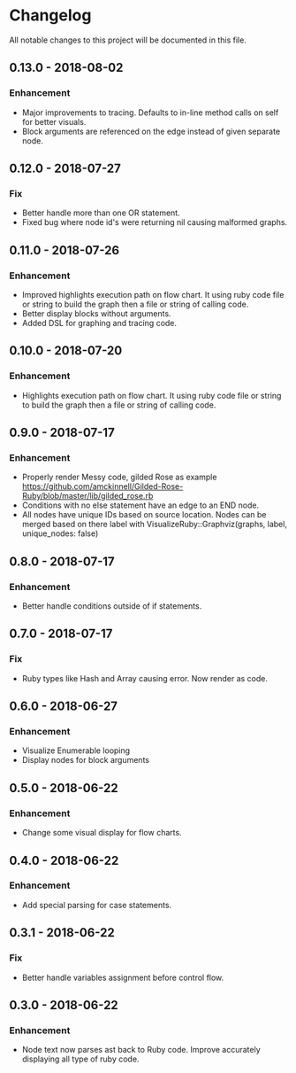 # Changelog
All notable changes to this project will be documented in this file.

## 0.13.0 - 2018-08-02
### Enhancement
- Major improvements to tracing. Defaults to in-line method calls on self for better visuals.
- Block arguments are referenced on the edge instead of given separate node.

## 0.12.0 - 2018-07-27
### Fix
* Better handle more than one OR statement.
* Fixed bug where node id's were returning nil causing malformed graphs.

## 0.11.0 - 2018-07-26
### Enhancement
* Improved highlights execution path on flow chart. It using ruby code file or string to build the graph then a file or string of calling code.
* Better display blocks without arguments.
* Added DSL for graphing and tracing code.

## 0.10.0 - 2018-07-20
### Enhancement
* Highlights execution path on flow chart. It using ruby code file or string to build the graph then a file or string of calling code.

## 0.9.0 - 2018-07-17
### Enhancement
* Properly render Messy code, gilded Rose as example https://github.com/amckinnell/Gilded-Rose-Ruby/blob/master/lib/gilded_rose.rb
* Conditions with no else statement have an edge to an END node.
* All nodes have unique IDs based on source location. 
Nodes can be merged based on there label with VisualizeRuby::Graphviz(graphs, label, unique_nodes: false)

## 0.8.0 - 2018-07-17
### Enhancement
* Better handle conditions outside of if statements.

## 0.7.0 - 2018-07-17
### Fix
* Ruby types like Hash and Array causing error. Now render as code.

## 0.6.0 - 2018-06-27
### Enhancement
* Visualize Enumerable looping
* Display nodes for block arguments

## 0.5.0 - 2018-06-22
### Enhancement
* Change some visual display for flow charts.

## 0.4.0 - 2018-06-22

### Enhancement
* Add special parsing for case statements.

## 0.3.1 - 2018-06-22

### Fix
* Better handle variables assignment before control flow. 

## 0.3.0 - 2018-06-22

### Enhancement
* Node text now parses ast back to Ruby code. Improve accurately displaying all type of ruby code.
